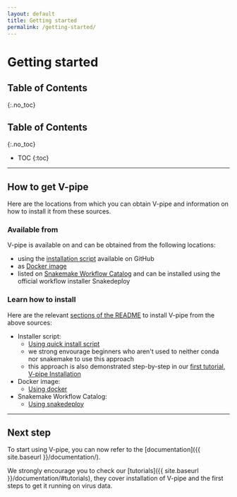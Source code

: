 ```yaml
---
layout: default
title: Getting started
permalink: /getting-started/
---
```


# Getting started

## Table of Contents
{:.no_toc}

## Table of Contents
{:.no_toc}

* TOC
{:toc}

---

## How to get V-pipe

Here are the locations from which you can obtain V-pipe and information on how to install it from these sources.

### Available from

V-pipe is available on and can be obtained from the following locations:

- using the [installation script](https://github.com/cbg-ethz/V-pipe/blob/master/utils/README.md#quick-installer) available on GitHub
- as [Docker image](https://github.com/cbg-ethz/V-pipe/pkgs/container/v-pipe)
- listed on [Snakemake Workflow Catalog](https://snakemake.github.io/snakemake-workflow-catalog/?usage=cbg-ethz/V-pipe) and can be installed using the official workflow installer Snakedeploy

### Learn how to install

Here are the relevant [sections of the README](https://github.com/cbg-ethz/V-pipe#usage) to install V-pipe from the above sources:

- Installer script:
  - [Using quick install script](https://github.com/cbg-ethz/V-pipe#using-quick-install-script)
  - we strong envourage beginners who aren't used to neither conda nor snakemake to use this approach
  - this approach is also demonstrated step-by-step in our [first tutorial, V-pipe Installation](https://github.com/cbg-ethz/V-pipe/blob/master/docs/tutorial_0_install.md)
- Docker image:
  - [Using docker](https://github.com/cbg-ethz/V-pipe#using-docker)
- Snakemake Workflow Catalog:
  - [Using snakedeploy](https://github.com/cbg-ethz/V-pipe#using-snakedeploy)

---

## Next step

To start using V-pipe, you can now refer to the [documentation]({{ site.baseurl }}/documentation/).

We strongly encourage you to check our [tutorials]({{ site.baseurl }}/documentation/#tutorials), they cover installation of V-pipe and the first steps to get it running on virus data.
